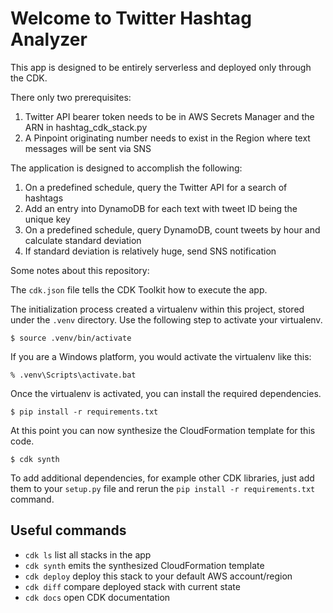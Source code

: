 
# Welcome to Twitter Hashtag Analyzer

This app is designed to be entirely serverless and deployed only through the CDK. 

There only two prerequisites:
1. Twitter API bearer token needs to be in AWS Secrets Manager and the ARN in hashtag_cdk_stack.py
2. A Pinpoint originating number needs to exist in the Region where text messages will be sent via SNS

The application is designed to accomplish the following:
1. On a predefined schedule, query the Twitter API for a search of hashtags
2. Add an entry into DynamoDB for each text with tweet ID being the unique key
3. On a predefined schedule, query DynamoDB, count tweets by hour and calculate standard deviation
4. If standard deviation is relatively huge, send SNS notification

Some notes about this repository:

The `cdk.json` file tells the CDK Toolkit how to execute the app.

The initialization process created a virtualenv within this project, stored 
under the `.venv` directory.  Use the following step to activate your 
virtualenv.

```
$ source .venv/bin/activate
```

If you are a Windows platform, you would activate the virtualenv like this:

```
% .venv\Scripts\activate.bat
```

Once the virtualenv is activated, you can install the required dependencies.

```
$ pip install -r requirements.txt
```

At this point you can now synthesize the CloudFormation template for this code.

```
$ cdk synth
```

To add additional dependencies, for example other CDK libraries, just add
them to your `setup.py` file and rerun the `pip install -r requirements.txt`
command.

## Useful commands

 * `cdk ls`          list all stacks in the app
 * `cdk synth`       emits the synthesized CloudFormation template
 * `cdk deploy`      deploy this stack to your default AWS account/region
 * `cdk diff`        compare deployed stack with current state
 * `cdk docs`        open CDK documentation
